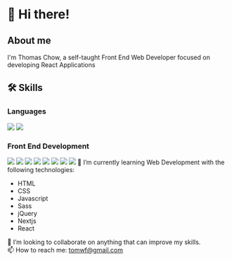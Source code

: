 
# 👋 Hi there!
## About me

I'm Thomas Chow, a self-taught Front End Web Developer focused on developing React Applications

## 🛠 Skills

### Languages
![](https://img.shields.io/badge/JAVASCRIPT-w?logo=Javascript&logoColor=F7DF1E&color=555555&style=for-the-badge)
![](https://img.shields.io/badge/PYTHON-w?logo=Python&logoColor=white&color=3776AB&style=for-the-badge)

### Front End Development
![](https://img.shields.io/badge/NEXT.JS-w?logo=Next.js&logoColor=white&color=000000&style=for-the-badge)
![](https://img.shields.io/badge/REACT-w?logo=React&logoColor=61DAFB&color=555555&style=for-the-badge)
![](https://img.shields.io/badge/CHAKRA%20UI-w?logo=Chakra%20UI&logoColor=white&color=319795&style=for-the-badge)
![](https://img.shields.io/badge/Tailwind%20CSS-w?logo=Tailwind%20CSS&logoColor=white&color=06B6D4&style=for-the-badge)
![](https://img.shields.io/badge/jQuery-w?logo=jQuery&logoColor=white&color=0769AD&style=for-the-badge)
![](https://img.shields.io/badge/Sass-w?logo=Sass&logoColor=white&color=CC6699&style=for-the-badge)
![](https://img.shields.io/badge/HTML-w?logo=HTML5&logoColor=white&color=E34F26&style=for-the-badge)
![](https://img.shields.io/badge/CSS-w?logo=CSS3&logoColor=white&color=1572B6&style=for-the-badge)
🌱 I’m currently learning Web Development with the following technologies:
- HTML
- CSS
- Javascript
- Sass
- jQuery
- Nextjs
- React

💞️ I’m looking to collaborate on anything that can improve my skills.  
📫 How to reach me: tomwf@gmail.com  

<!---
tomwf/tomwf is a ✨ special ✨ repository because its `README.md` (this file) appears on your GitHub profile.
You can click the Preview link to take a look at your changes.
--->

